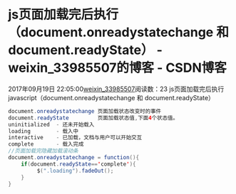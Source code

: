 # js页面加载完后执行（document.onreadystatechange 和 document.readyState） - weixin_33985507的博客 - CSDN博客
2017年09月19日 22:05:00[weixin_33985507](https://me.csdn.net/weixin_33985507)阅读数：23
js页面加载完后执行javascript（document.onreadystatechange 和 document.readyState） 
```java
document.onreadystatechange 页面加载状态改变时的事件
document.readyState         页面加载状态值,下面4个状态值。
uninitialized  - 还未开始载入
loading        - 载入中
interactive    - 已加载，文档与用户可以开始交互
complete       - 载入完成       
//页面加载完隐藏加载滚动条
document.onreadystatechange = function(){
    if(document.readyState=='complete'){
         $(".loading").fadeOut();
    }
}
```

